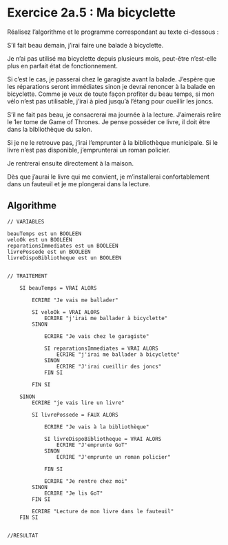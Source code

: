 # Exercice 2a.5 : Ma bicyclette

Réalisez l’algorithme et le programme correspondant au texte ci-dessous :

S’il fait beau demain, j’irai faire une balade à bicyclette.

Je n’ai pas utilisé ma bicyclette depuis plusieurs mois, peut-être n’est-elle plus en parfait état de fonctionnement.

Si c’est le cas, je passerai chez le garagiste avant la balade. J’espère que les réparations seront immédiates sinon je devrai renoncer à la balade en bicyclette. Comme je veux de toute façon profiter du beau temps, si mon vélo n’est pas utilisable, j’irai à pied jusqu’à l’étang pour cueillir les joncs.

S’il ne fait pas beau, je consacrerai ma journée à la lecture. J’aimerais relire le 1er tome de Game of Thrones. Je pense posséder ce livre, il doit être dans la bibliothèque du salon.

Si je ne le retrouve pas, j’irai l’emprunter à la bibliothèque municipale. Si le livre n’est pas disponible, j’emprunterai un roman policier.

Je rentrerai ensuite directement à la maison.

Dès que j’aurai le livre qui me convient, je m’installerai confortablement dans un fauteuil et je me plongerai dans la lecture.

## Algorithme 

```
// VARIABLES

beauTemps est un BOOLEEN
veloOk est un BOOLEEN
reparationsImmediates est un BOOLEEN
livrePossede est un BOOLEEN
livreDispoBibliotheque est un BOOLEEN


// TRAITEMENT

	SI beauTemps = VRAI ALORS
	
		ECRIRE "Je vais me ballader"
		
		SI veloOk = VRAI ALORS
			ECRIRE "j'irai me ballader à bicyclette"
		SINON 
		
			ECRIRE "Je vais chez le garagiste"
			
			SI reparationsImmediates = VRAI ALORS 
				ECRIRE "j'irai me ballader à bicyclette"
			SINON
				ECRIRE "J'irai cueillir des joncs"
			FIN SI
			
		FIN SI
		
	SINON
		ECRIRE "je vais lire un livre"
		
		SI livrePossede = FAUX ALORS
					 
			ECRIRE "Je vais à la bibliothèque"
			
			SI livreDispoBibliotheque = VRAI ALORS
				ECRIRE "J'emprunte GoT"
			SINON
				ECRIRE "J'emprunte un roman policier"
				
			FIN SI
			
			ECRIRE "Je rentre chez moi"
		SINON
			ECRIRE "Je lis GoT"
		FIN SI
		
		ECRIRE "Lecture de mon livre dans le fauteuil"
	FIN SI


//RESULTAT 



```